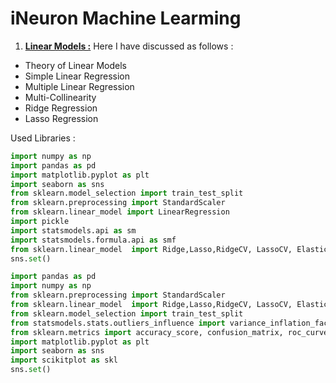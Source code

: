 # iNeuron Machine Learming
1. [**Linear Models :**](https://github.com/MohammadWasiq0786/iNeuron-Machine-Learming-/tree/main/Linear%20Models)
Here I have discussed as follows :
* Theory of Linear Models
* Simple Linear Regression
* Multiple Linear Regression
* Multi-Collinearity
* Ridge Regression
* Lasso Regression

Used Libraries : 
```python
import numpy as np 
import pandas as pd 
import matplotlib.pyplot as plt
import seaborn as sns
from sklearn.model_selection import train_test_split
from sklearn.preprocessing import StandardScaler 
from sklearn.linear_model import LinearRegression
import pickle
import statsmodels.api as sm 
import statsmodels.formula.api as smf
from sklearn.linear_model  import Ridge,Lasso,RidgeCV, LassoCV, ElasticNet, ElasticNetCV, LinearRegression
sns.set()
```


```PYTHON
import pandas as pd 
import numpy as np 
from sklearn.preprocessing import StandardScaler 
from sklearn.linear_model  import Ridge,Lasso,RidgeCV, LassoCV, ElasticNet, ElasticNetCV, LogisticRegression
from sklearn.model_selection import train_test_split
from statsmodels.stats.outliers_influence import variance_inflation_factor 
from sklearn.metrics import accuracy_score, confusion_matrix, roc_curve, roc_auc_score
import matplotlib.pyplot as plt
import seaborn as sns
import scikitplot as skl
sns.set()
```
